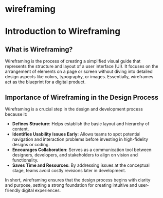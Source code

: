 # wireframing
# Introduction to Wireframing

## What is Wireframing?
Wireframing is the process of creating a simplified visual guide that represents the structure and layout of a user interface (UI). It focuses on the arrangement of elements on a page or screen without diving into detailed design aspects like colors, typography, or images. Essentially, wireframes act as the blueprint for a digital product.

## Importance of Wireframing in the Design Process
Wireframing is a crucial step in the design and development process because it:

- **Defines Structure:** Helps establish the basic layout and hierarchy of content.
- **Identifies Usability Issues Early:** Allows teams to spot potential navigation and interaction problems before investing in high-fidelity designs or coding.
- **Encourages Collaboration:** Serves as a communication tool between designers, developers, and stakeholders to align on vision and functionality.
- **Saves Time and Resources:** By addressing issues at the conceptual stage, teams avoid costly revisions later in development.

In short, wireframing ensures that the design process begins with clarity and purpose, setting a strong foundation for creating intuitive and user-friendly digital experiences.
